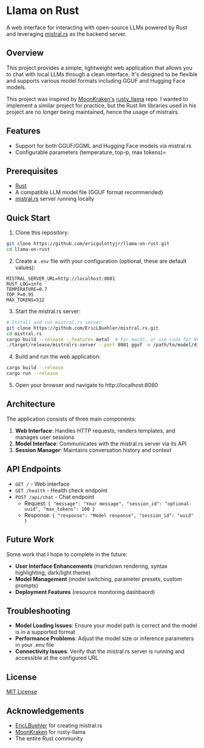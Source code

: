 # Llama on Rust

A web interface for interacting with open-source LLMs powered by Rust and leveraging [mistral.rs](https://github.com/EricLBuehler/mistral.rs) as the backend server.

## Overview

This project provides a simple, lightweight web application that allows you to chat with local LLMs through a clean interface. It's designed to be flexible and supports various model formats including GGUF and Hugging Face models.

This project was inspired by [MoonKraken's](https://github.com/MoonKraken) [rusty_llama](https://github.com/MoonKraken/rusty_llama) repo. I wanted to implement a similar project for practice, but the Rust llm libraries used in his project are no longer being maintained, hence the usage of mistralrs.

## Features

- Support for both GGUF/GGML and Hugging Face models via mistral.rs
- Configurable parameters (temperature, top-p, max tokens)=

## Prerequisites

- [Rust](https://rustup.rs/)
- A compatible LLM model file (GGUF format recommended)
- [mistral.rs](https://github.com/EricLBuehler/mistral.rs) server running locally

## Quick Start

1. Clone this repository:
```bash
git clone https://github.com/ericgulottyjr/llama-on-rust.git
cd llama-on-rust
```

2. Create a `.env` file with your configuration (optional, these are default values):
```
MISTRAL_SERVER_URL=http://localhost:8081
RUST_LOG=info
TEMPERATURE=0.7
TOP_P=0.95
MAX_TOKENS=512 
```

3. Start the mistral.rs server:
```bash
# Install and run mistral.rs server
git clone https://github.com/EricLBuehler/mistral.rs.git
cd mistral.rs
cargo build --release --features metal  # For macOS, or use cuda for NVIDIA GPUs
./target/release/mistralrs-server --port 8081 gguf -m /path/to/model/directory -f your-model.gguf
```

4. Build and run the web application:
```bash
cargo build --release
cargo run --release
```

5. Open your browser and navigate to http://localhost:8080

## Architecture

The application consists of three main components:

1. **Web Interface**: Handles HTTP requests, renders templates, and manages user sessions
2. **Model Interface**: Communicates with the mistral.rs server via its API
3. **Session Manager**: Maintains conversation history and context

## API Endpoints

- `GET /` - Web interface
- `GET /health` - Health check endpoint
- `POST /api/chat` - Chat endpoint
  - Request: `{ "message": "Your message", "session_id": "optional-uuid", "max_tokens": 100 }`
  - Response: `{ "response": "Model response", "session_id": "uuid" }`

## Future Work

Some work that I hope to complete in the future:

- **User Interface Enhancements** (markdown rendering, syntax highlighting, dark/light theme)
- **Model Management** (model switching, parameter presets, custom prompts)
- **Deployment Features** (resource monitoring dashbaord)

## Troubleshooting

- **Model Loading Issues**: Ensure your model path is correct and the model is in a supported format
- **Performance Problems**: Adjust the model size or inference parameters in your .env file
- **Connectivity Issues**: Verify that the mistral.rs server is running and accessible at the configured URL

## License

[MIT License](LICENSE)

## Acknowledgements

- [EricLBuehler](https://github.com/EricLBuehler) for creating mistral.rs
- [MoonKraken](https://github.com/MoonKraken) for rusty-llama
- The entire Rust community